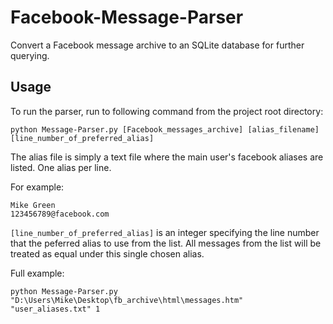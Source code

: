 # Facebook-Message-Parser
Convert a Facebook message archive to an SQLite database for further querying.

## Usage
To run the parser, run to following command from the project root directory:

    python Message-Parser.py [Facebook_messages_archive] [alias_filename] [line_number_of_preferred_alias]
    
The alias file is simply a text file where the main user's facebook aliases are listed. One alias per line.

For example:

    Mike Green
    123456789@facebook.com
    
`[line_number_of_preferred_alias]` is an integer specifying the line number that the peferred alias to use from the list. All messages from the list will be treated as equal under this single chosen alias.

Full example:

    python Message-Parser.py "D:\Users\Mike\Desktop\fb_archive\html\messages.htm" "user_aliases.txt" 1
